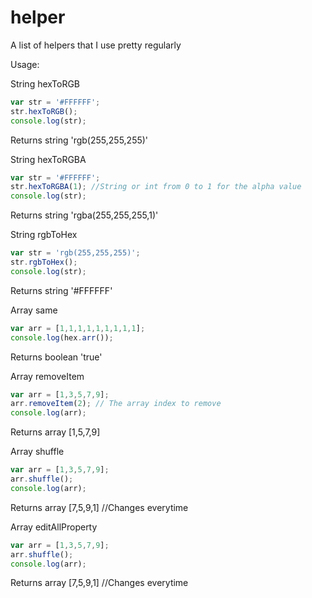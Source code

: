 # helper
A list of helpers that I use pretty regularly

Usage:

String hexToRGB

```javascript
var str = '#FFFFFF';
str.hexToRGB();
console.log(str);
```

Returns string 'rgb(255,255,255)'



String hexToRGBA

```javascript
var str = '#FFFFFF';
str.hexToRGBA(1); //String or int from 0 to 1 for the alpha value
console.log(str);
```

Returns string 'rgba(255,255,255,1)'



String rgbToHex

```javascript
var str = 'rgb(255,255,255)';
str.rgbToHex();
console.log(str);
```

Returns string '#FFFFFF'



Array same

```javascript
var arr = [1,1,1,1,1,1,1,1,1];
console.log(hex.arr());
```

Returns boolean 'true'



Array removeItem

```javascript
var arr = [1,3,5,7,9];
arr.removeItem(2); // The array index to remove
console.log(arr);
```

Returns array [1,5,7,9]



Array shuffle

```javascript
var arr = [1,3,5,7,9];
arr.shuffle();
console.log(arr);
```

Returns array [7,5,9,1] //Changes everytime



Array editAllProperty 

```javascript
var arr = [1,3,5,7,9];
arr.shuffle();
console.log(arr);
```

Returns array [7,5,9,1] //Changes everytime
